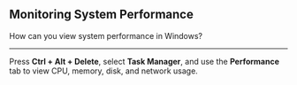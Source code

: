 ## Monitoring System Performance

How can you view system performance in Windows?

---

Press **Ctrl + Alt + Delete**, select **Task Manager**, and use the **Performance** tab to view CPU, memory, disk, and network usage.

